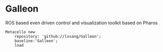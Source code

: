 # Galleon
ROS based even driven control and visualization toolkit based on Pharos 
```smalltalk
Metacello new
	repository: 'github://lxsang/Galleon';
	baseline:'Galleon';
	load
```
